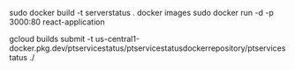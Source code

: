 sudo docker build -t serverstatus .
docker images
sudo docker run -d -p 3000:80 react-application



gcloud builds submit -t us-central1-docker.pkg.dev/ptservicestatus/ptservicestatusdockerrepository/ptservicestatus ./


